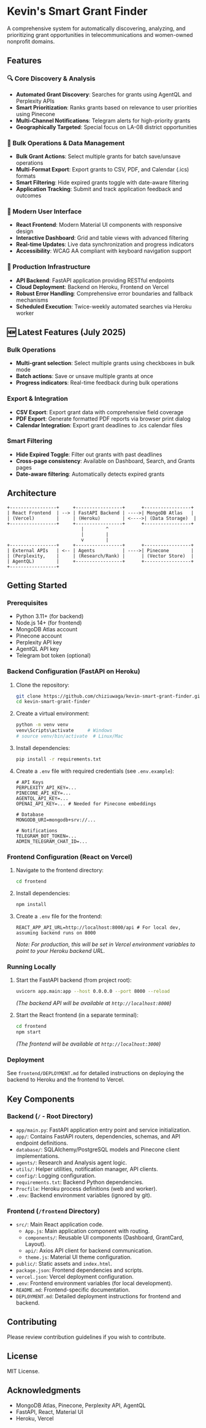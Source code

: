 # Kevin's Smart Grant Finder

A comprehensive system for automatically discovering, analyzing, and prioritizing grant opportunities in telecommunications and women-owned nonprofit domains.

## Features

### 🔍 Core Discovery & Analysis

- **Automated Grant Discovery**: Searches for grants using AgentQL and Perplexity APIs
- **Smart Prioritization**: Ranks grants based on relevance to user priorities using Pinecone
- **Multi-Channel Notifications**: Telegram alerts for high-priority grants
- **Geographically Targeted**: Special focus on LA-08 district opportunities

### 💼 Bulk Operations & Data Management

- **Bulk Grant Actions**: Select multiple grants for batch save/unsave operations
- **Multi-Format Export**: Export grants to CSV, PDF, and Calendar (.ics) formats
- **Smart Filtering**: Hide expired grants toggle with date-aware filtering
- **Application Tracking**: Submit and track application feedback and outcomes

### 🎨 Modern User Interface

- **React Frontend**: Modern Material UI components with responsive design
- **Interactive Dashboard**: Grid and table views with advanced filtering
- **Real-time Updates**: Live data synchronization and progress indicators
- **Accessibility**: WCAG AA compliant with keyboard navigation support

### 🚀 Production Infrastructure

- **API Backend**: FastAPI application providing RESTful endpoints
- **Cloud Deployment**: Backend on Heroku, Frontend on Vercel
- **Robust Error Handling**: Comprehensive error boundaries and fallback mechanisms
- **Scheduled Execution**: Twice-weekly automated searches via Heroku worker

## 🆕 Latest Features (July 2025)

### Bulk Operations

- **Multi-grant selection**: Select multiple grants using checkboxes in bulk mode
- **Batch actions**: Save or unsave multiple grants at once
- **Progress indicators**: Real-time feedback during bulk operations

### Export & Integration

- **CSV Export**: Export grant data with comprehensive field coverage
- **PDF Export**: Generate formatted PDF reports via browser print dialog
- **Calendar Integration**: Export grant deadlines to .ics calendar files

### Smart Filtering

- **Hide Expired Toggle**: Filter out grants with past deadlines
- **Cross-page consistency**: Available on Dashboard, Search, and Grants pages
- **Date-aware filtering**: Automatically detects expired grants

## Architecture

```
+-----------------+     +-----------------+      +-----------------+
| React Frontend  | --> | FastAPI Backend | ---->| MongoDB Atlas   |
| (Vercel)        |     | (Heroku)        | <---->| (Data Storage)  |
+-----------------+     +-----------------+      +-----------------+
                           |        ^
                           |        |
                           v        |
+-----------------+     +-----------------+      +-----------------+
| External APIs   | <-- | Agents          | ---->| Pinecone        |
| (Perplexity,    |     | (Research/Rank) |      | (Vector Store)  |
| AgentQL)        |     +-----------------+      +-----------------+
+-----------------+
```

## Getting Started

### Prerequisites

- Python 3.11+ (for backend)
- Node.js 14+ (for frontend)
- MongoDB Atlas account
- Pinecone account
- Perplexity API key
- AgentQL API key
- Telegram bot token (optional)

### Backend Configuration (FastAPI on Heroku)

1. Clone the repository:

   ```bash
   git clone https://github.com/chiziuwaga/kevin-smart-grant-finder.git
   cd kevin-smart-grant-finder
   ```

2. Create a virtual environment:

   ```bash
   python -m venv venv
   venv\Scripts\activate     # Windows
   # source venv/bin/activate  # Linux/Mac
   ```

3. Install dependencies:

   ```bash
   pip install -r requirements.txt
   ```

4. Create a `.env` file with required credentials (see `.env.example`):

   ```
   # API Keys
   PERPLEXITY_API_KEY=...
   PINECONE_API_KEY=...
   AGENTQL_API_KEY=...
   OPENAI_API_KEY=... # Needed for Pinecone embeddings

   # Database
   MONGODB_URI=mongodb+srv://...

   # Notifications
   TELEGRAM_BOT_TOKEN=...
   ADMIN_TELEGRAM_CHAT_ID=...
   ```

### Frontend Configuration (React on Vercel)

1. Navigate to the frontend directory:

   ```bash
   cd frontend
   ```

2. Install dependencies:

   ```bash
   npm install
   ```

3. Create a `.env` file for the frontend:
   ```
   REACT_APP_API_URL=http://localhost:8000/api # For local dev, assuming backend runs on 8000
   ```
   _Note: For production, this will be set in Vercel environment variables to point to your Heroku backend URL._

### Running Locally

1. Start the FastAPI backend (from project root):

   ```bash
   uvicorn app.main:app --host 0.0.0.0 --port 8000 --reload
   ```

   _(The backend API will be available at `http://localhost:8000`)_

2. Start the React frontend (in a separate terminal):
   ```bash
   cd frontend
   npm start
   ```
   _(The frontend will be available at `http://localhost:3000`)_

### Deployment

See `frontend/DEPLOYMENT.md` for detailed instructions on deploying the backend to Heroku and the frontend to Vercel.

## Key Components

### Backend (`/` - Root Directory)

- `app/main.py`: FastAPI application entry point and service initialization.
- `app/`: Contains FastAPI routers, dependencies, schemas, and API endpoint definitions.
- `database/`: SQLAlchemy/PostgreSQL models and Pinecone client implementations.
- `agents/`: Research and Analysis agent logic.
- `utils/`: Helper utilities, notification manager, API clients.
- `config/`: Logging configuration.
- `requirements.txt`: Backend Python dependencies.
- `Procfile`: Heroku process definitions (web and worker).
- `.env`: Backend environment variables (ignored by git).

### Frontend (`/frontend` Directory)

- `src/`: Main React application code.
  - `App.js`: Main application component with routing.
  - `components/`: Reusable UI components (Dashboard, GrantCard, Layout).
  - `api/`: Axios API client for backend communication.
  - `theme.js`: Material UI theme configuration.
- `public/`: Static assets and `index.html`.
- `package.json`: Frontend dependencies and scripts.
- `vercel.json`: Vercel deployment configuration.
- `.env`: Frontend environment variables (for local development).
- `README.md`: Frontend-specific documentation.
- `DEPLOYMENT.md`: Detailed deployment instructions for frontend and backend.

## Contributing

Please review contribution guidelines if you wish to contribute.

## License

MIT License.

## Acknowledgments

- MongoDB Atlas, Pinecone, Perplexity API, AgentQL
- FastAPI, React, Material UI
- Heroku, Vercel
